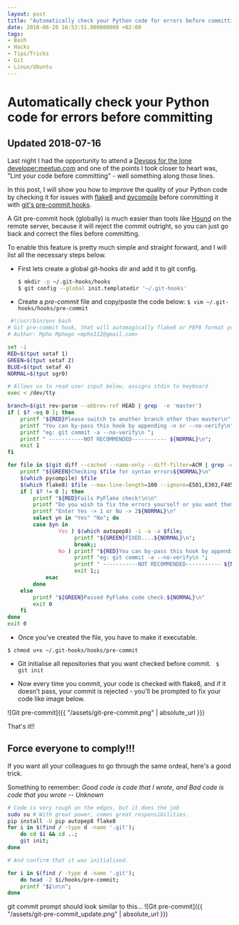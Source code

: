 ```yaml
---
layout: post
title: "Automatically check your Python code for errors before committing"
date: 2018-06-28 16:53:51.000000000 +02:00
tags:
- Bash
- Hacks
- Tips/Tricks
- Git
- Linux/Ubuntu
---
```


# Automatically check your Python code for errors before committing
## Updated 2018-07-16

Last night I had the opportunity to attend a [Devops for the lone developer:meetup.com](https://www.meetup.com/Cape-Town-DevOps/events/251507121/) and one of the points I took closer to heart was, "Lint your code before committing" - well something along those lines.


In this post, I will show you how to improve the quality of your Python code by checking it for issues with [flake8](http://flake8.pycqa.org/en/latest/) and [pycompile](https://docs.python.org/2/library/py_compile.html) before committing it with [git's pre-commit hooks](https://githooks.com/).

A Git pre-commit hook (globally) is much easier than tools like [Hound](https://www.houndci.com/) on the remote server, because it will reject the commit outright, so you can just go back and correct the files before committing.

To enable this feature is pretty much simple and straight forward, and I will list all the necessary steps below.

- First lets create a global git-hooks dir and add it to git config.

    ```bash
    $ mkdir -p ~/.git-hooks/hooks
    $ git config --global init.templatedir '~/.git-hooks'
    ```
- Create a *pre-commit* file and copy/paste the code below: ```$ vim ~/.git-hooks/hooks/pre-commit```

```bash
 #!/usr/bin/env bash
# Git pre-commit hook, that will automagically flake8 or PEP8 format your code.
# Author: Mpho Mphego <mpho112@gmail.com>

set -i
RED=$(tput setaf 1)
GREEN=$(tput setaf 2)
BLUE=$(tput setaf 4)
NORMAL=$(tput sgr0)

# Allows us to read user input below, assigns stdin to keyboard
exec < /dev/tty

branch=$(git rev-parse --abbrev-ref HEAD | grep  -e 'master')
if [ $? -eq 0 ]; then
    printf "${RED}Please switch to another branch other than master\n"
    printf "You can by-pass this hook by appending -n or --no-verify\n";
    printf "eg: git commit -a --no-verify\n ";
    printf " -----------NOT RECOMMENDED----------- ${NORMAL}\n";
    exit 1
fi

for file in $(git diff --cached --name-only --diff-filter=ACM | grep -e '\.py$'); do
    printf "${GREEN}Checking $file for syntax errors${NORMAL}\n"
    $(which pycompile) $file
    $(which flake8) $file --max-line-length=100 --ignore=E501,E303,F405,F403 --count;
    if [ $? != 0 ]; then
        printf "${RED}Fails PyFlake check!\n\n"
        printf "Do you wish to fix the errors yourself or you want them automagically fixed?\n"
        printf "Enter Yes -> 1 or No -> 2${NORMAL}\n"
        select yn in "Yes" "No"; do
        case $yn in
                Yes ) $(which autopep8) -i -a -a $file;
                     printf "${GREEN}FIXED....${NORMAL}\n";
                     break;;
                No ) printf "${RED}You can by-pass this hook by appending -n or --no-verify\n";
                     printf "eg: git commit -a --no-verify\n ";
                     printf " -----------NOT RECOMMENDED----------- ${NORMAL}\n";
                     exit 1;;
            esac
        done
    else
        printf "${GREEN}Passed PyFlake code check.${NORMAL}\n"
        exit 0
    fi
done
exit 0

```

 - Once you've created the file, you have to make it executable.
```
$ chmod u+x ~/.git-hooks/hooks/pre-commit
```

- Git initialise all repositories that you want checked before commit.
``` $ git init```

- Now every time you commit, your code is checked with flake8, and if it doesn’t pass, your commit is rejected - you'll be prompted to fix your code like image below.

![Git pre-commit]({{ "/assets/git-pre-commit.png" | absolute_url }})

That's it!!

## Force everyone to comply!!!

If you want all your colleagues to go through the same ordeal, here's a good trick.


Something to remember: *Good code is code that I wrote, and Bad code is code that you wrote -- Unknown*

```bash
# Code is very rough on the edges, but it does the job
sudo su # With great power, comes great responsibilities.
pip install -U pip autopep8 flake8
for i in $(find / -type d -name '.git');
    do cd $i && cd ..;
    git init;
done

# And confirm that it was initialised.

for i in $(find / -type d -name '.git');
    do head -2 $i/hooks/pre-commit;
    printf "$i\n\n";
done
```

git commit prompt should look similar to this...
![Git pre-commit]({{ "/assets/git-pre-commit_update.png" | absolute_url }})